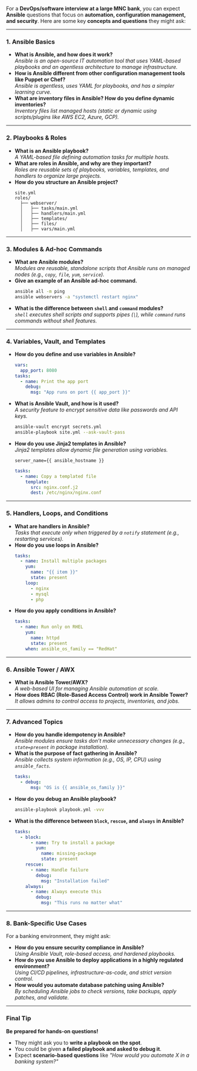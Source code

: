 For a **DevOps/software interview at a large MNC bank**, you can expect **Ansible** questions that focus on **automation, configuration management, and security**. Here are some key **concepts and questions** they might ask:  

---

### **1. Ansible Basics**
- **What is Ansible, and how does it work?**  
  *Ansible is an open-source IT automation tool that uses YAML-based playbooks and an agentless architecture to manage infrastructure.*  
- **How is Ansible different from other configuration management tools like Puppet or Chef?**  
  *Ansible is agentless, uses YAML for playbooks, and has a simpler learning curve.*  
- **What are inventory files in Ansible? How do you define dynamic inventories?**  
  *Inventory files list managed hosts (static or dynamic using scripts/plugins like AWS EC2, Azure, GCP).*  

---

### **2. Playbooks & Roles**
- **What is an Ansible playbook?**  
  *A YAML-based file defining automation tasks for multiple hosts.*  
- **What are roles in Ansible, and why are they important?**  
  *Roles are reusable sets of playbooks, variables, templates, and handlers to organize large projects.*  
- **How do you structure an Ansible project?**  
  ```
  site.yml  
  roles/  
    ├── webserver/  
    │   ├── tasks/main.yml  
    │   ├── handlers/main.yml  
    │   ├── templates/  
    │   ├── files/  
    │   ├── vars/main.yml  
  ```

---

### **3. Modules & Ad-hoc Commands**
- **What are Ansible modules?**  
  *Modules are reusable, standalone scripts that Ansible runs on managed nodes (e.g., `copy`, `file`, `yum`, `service`).*  
- **Give an example of an Ansible ad-hoc command.**  
  ```bash
  ansible all -m ping  
  ansible webservers -a "systemctl restart nginx"  
  ```
- **What is the difference between `shell` and `command` modules?**  
  *`shell` executes shell scripts and supports pipes (`|`), while `command` runs commands without shell features.*  

---

### **4. Variables, Vault, and Templates**
- **How do you define and use variables in Ansible?**  
  ```yaml
  vars:
    app_port: 8080
  tasks:
    - name: Print the app port
      debug:
        msg: "App runs on port {{ app_port }}"
  ```
- **What is Ansible Vault, and how is it used?**  
  *A security feature to encrypt sensitive data like passwords and API keys.*  
  ```bash
  ansible-vault encrypt secrets.yml  
  ansible-playbook site.yml --ask-vault-pass  
  ```
- **How do you use Jinja2 templates in Ansible?**  
  *Jinja2 templates allow dynamic file generation using variables.*  
  ```
  server_name={{ ansible_hostname }}
  ```
  ```yaml
  tasks:
    - name: Copy a templated file
      template:
        src: nginx.conf.j2
        dest: /etc/nginx/nginx.conf
  ```

---

### **5. Handlers, Loops, and Conditions**
- **What are handlers in Ansible?**  
  *Tasks that execute only when triggered by a `notify` statement (e.g., restarting services).*  
- **How do you use loops in Ansible?**  
  ```yaml
  tasks:
    - name: Install multiple packages
      yum:
        name: "{{ item }}"
        state: present
      loop:
        - nginx
        - mysql
        - php
  ```
- **How do you apply conditions in Ansible?**  
  ```yaml
  tasks:
    - name: Run only on RHEL
      yum:
        name: httpd
        state: present
      when: ansible_os_family == "RedHat"
  ```

---

### **6. Ansible Tower / AWX**
- **What is Ansible Tower/AWX?**  
  *A web-based UI for managing Ansible automation at scale.*  
- **How does RBAC (Role-Based Access Control) work in Ansible Tower?**  
  *It allows admins to control access to projects, inventories, and jobs.*  

---

### **7. Advanced Topics**
- **How do you handle idempotency in Ansible?**  
  *Ansible modules ensure tasks don’t make unnecessary changes (e.g., `state=present` in package installation).*  
- **What is the purpose of fact gathering in Ansible?**  
  *Ansible collects system information (e.g., OS, IP, CPU) using `ansible_facts`.*  
  ```yaml
  tasks:
    - debug:
        msg: "OS is {{ ansible_os_family }}"
  ```
- **How do you debug an Ansible playbook?**  
  ```bash
  ansible-playbook playbook.yml -vvv  
  ```
- **What is the difference between `block`, `rescue`, and `always` in Ansible?**  
  ```yaml
  tasks:
    - block:
        - name: Try to install a package
          yum:
            name: missing-package
            state: present
      rescue:
        - name: Handle failure
          debug:
            msg: "Installation failed"
      always:
        - name: Always execute this
          debug:
            msg: "This runs no matter what"
  ```

---

### **8. Bank-Specific Use Cases**
For a banking environment, they might ask:
- **How do you ensure security compliance in Ansible?**  
  *Using Ansible Vault, role-based access, and hardened playbooks.*  
- **How do you use Ansible to deploy applications in a highly regulated environment?**  
  *Using CI/CD pipelines, infrastructure-as-code, and strict version control.*  
- **How would you automate database patching using Ansible?**  
  *By scheduling Ansible jobs to check versions, take backups, apply patches, and validate.*  

---

### **Final Tip**
**Be prepared for hands-on questions!**  
- They might ask you to **write a playbook on the spot**.  
- You could be given **a failed playbook and asked to debug it**.  
- Expect **scenario-based questions** like *"How would you automate X in a banking system?"*  

